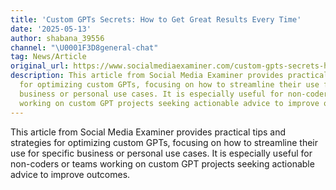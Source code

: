 ```yaml
---
title: 'Custom GPTs Secrets: How to Get Great Results Every Time'
date: '2025-05-13'
author: shabana_39556
channel: "\U0001F3D8general-chat"
tag: News/Article
original_url: https://www.socialmediaexaminer.com/custom-gpts-secrets-how-to-get-great-results-every-time/
description: This article from Social Media Examiner provides practical tips and strategies
  for optimizing custom GPTs, focusing on how to streamline their use for specific
  business or personal use cases. It is especially useful for non-coders or teams
  working on custom GPT projects seeking actionable advice to improve outcomes.
---
```


This article from Social Media Examiner provides practical tips and strategies for optimizing custom GPTs, focusing on how to streamline their use for specific business or personal use cases. It is especially useful for non-coders or teams working on custom GPT projects seeking actionable advice to improve outcomes.